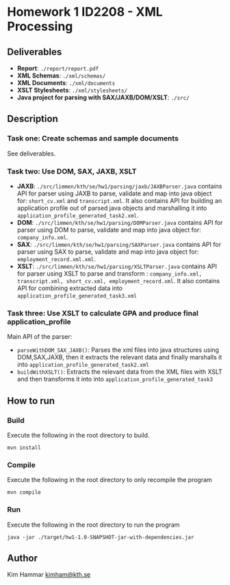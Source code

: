 # Homework 1 ID2208 - XML Processing

## Deliverables

- **Report**: `./report/report.pdf`
- **XML Schemas**: `./xml/schemas/`
- **XML Documents**: `./xml/documents`
- **XSLT Stylesheets**: `./xml/stylesheets/`
- **Java project for parsing with SAX/JAXB/DOM/XSLT**: `./src/`

## Description 

### Task one: Create schemas and sample documents

See deliverables.

### Task two: Use DOM, SAX, JAXB, XSLT

 - **JAXB**: `./src/limmen/kth/se/hw1/parsing/jaxb/JAXBParser.java` contains API for parser using JAXB to parse, validate and map into java object for: `short_cv.xml` and `transcript.xml`.
 It also contains API for building an application profile out of parsed java objects and marshalling it into `application_profile_generated_task2.xml`.
 - **DOM**: `./src/limmen/kth/se/hw1/parsing/DOMParser.java` contains API for parser using DOM to parse, validate and map into java object for: `company_info.xml`.
 - **SAX**: `./src/limmen/kth/se/hw1/parsing/SAXParser.java` contains API for parser using SAX to parse, validate and map into java object for: `employment_record.xml.xml`.
 - **XSLT**: `./src/limmen/kth/se/hw1/parsing/XSLTParser.java` contains API for parser using XSLT to parse and transform : 
 `company_info.xml, transcript.xml, short_cv.xml, employment_record.xml`. It also contains API for combining extracted data into `application_profile_generated_task3.xml`

### Task three: Use XSLT to calculate GPA and produce final application_profile

Main API of the parser:

- `parseWithDOM_SAX_JAXB()`: Parses the xml files into java structures using DOM,SAX,JAXB, then it extracts the relevant data and finally marshalls it into `application_profile_generated_task2.xml`
- `buildWithXSLT()`: Extracts the relevant data from the XML files with XSLT and then transforms it into into `application_profile_generated_task3`

## How to run

### Build

Execute the following in the root directory to build.

`mvn install`

### Compile

Execute the following in the root directory to only recompile the program

`mvn compile`

### Run

Execute the following in the root directory to run the program

`java -jar ./target/hw1-1.0-SNAPSHOT-jar-with-dependencies.jar`
 
 
## Author
 
Kim Hammar  <kimham@kth.se>
